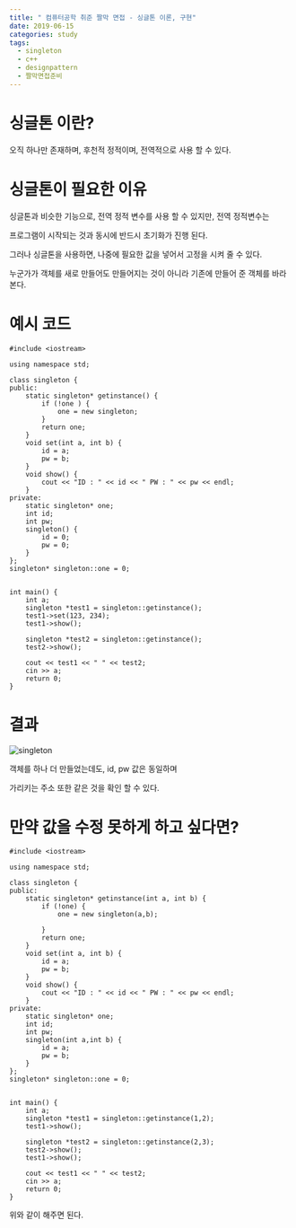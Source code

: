 ```yaml
---
title: " 컴퓨터공학 취준 짤막 면접 - 싱글톤 이론, 구현"
date: 2019-06-15
categories: study
tags: 
  - singleton
  - c++
  - designpattern
  - 짤막면접준비
---
```


# 싱글톤 이란? 
 오직 하나만 존재하며, 후천적 정적이며, 전역적으로 사용 할 수 있다. 
 
 
# 싱글톤이 필요한 이유
 싱글톤과 비슷한 기능으로, 전역 정적 변수를 사용 할 수 있지만, 전역 정적변수는
 
 프로그램이 시작되는 것과 동시에 반드시 초기화가 진행 된다. 
 
 그러나 싱글톤을 사용하면, 나중에 필요한 값을 넣어서 고정을 시켜 줄 수 있다. 
 
 누군가가 객체를 새로 만들어도 만들어지는 것이 아니라 기존에 만들어 준 객체를 바라본다.
 
# 예시 코드
```
#include <iostream>

using namespace std;

class singleton {
public:
	static singleton* getinstance() {
		if (!one ) {
			one = new singleton;	
		}
		return one;
	}
	void set(int a, int b) {
		id = a; 
		pw = b;
	}
	void show() {
		cout << "ID : " << id << " PW : " << pw << endl;
	}
private:
	static singleton* one;
	int id;
	int pw;
	singleton() {
		id = 0;
		pw = 0;
	}
};
singleton* singleton::one = 0;


int main() {
	int a;
	singleton *test1 = singleton::getinstance();
	test1->set(123, 234);
	test1->show();

	singleton *test2 = singleton::getinstance();
	test2->show();

	cout << test1 << " " << test2;
	cin >> a;
	return 0;
}
```

# 결과

![singleton](https://user-images.githubusercontent.com/36880919/59552870-24ca1c80-8fc7-11e9-8c1b-7e135faeeef7.PNG)

객체를 하나 더 만들었는데도, id, pw 값은 동일하며

가리키는 주소 또한 같은 것을 확인 할 수 있다. 


# 만약 값을 수정 못하게 하고 싶다면?
```
#include <iostream>

using namespace std;

class singleton {
public:
	static singleton* getinstance(int a, int b) {
		if (!one) {
			one = new singleton(a,b);
			
		}
		return one;
	}
	void set(int a, int b) {
		id = a;
		pw = b;
	}
	void show() {
		cout << "ID : " << id << " PW : " << pw << endl;
	}
private:
	static singleton* one;
	int id;
	int pw;
	singleton(int a,int b) {
		id = a;
		pw = b;
	}
};
singleton* singleton::one = 0;


int main() {
	int a;
	singleton *test1 = singleton::getinstance(1,2);
	test1->show();

	singleton *test2 = singleton::getinstance(2,3);
	test2->show();
	test1->show();

	cout << test1 << " " << test2;
	cin >> a;
	return 0;
}
``` 

위와 같이 해주면 된다. 
